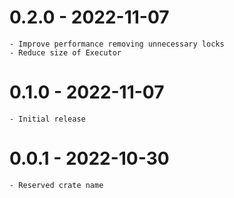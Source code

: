 # 0.2.0 - 2022-11-07

    - Improve performance removing unnecessary locks
    - Reduce size of Executor

# 0.1.0 - 2022-11-07

    - Initial release

# 0.0.1 - 2022-10-30

    - Reserved crate name
